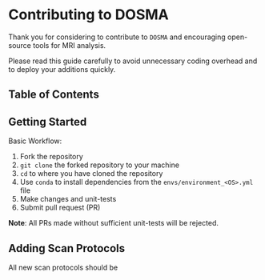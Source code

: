 # Contributing to DOSMA

Thank you for considering to contribute to `DOSMA` and encouraging open-source tools for MRI analysis.

Please read this guide carefully to avoid unnecessary coding overhead and to deploy your additions quickly.

## Table of Contents

## Getting Started
Basic Workflow:
1. Fork the repository
2. `git clone` the forked repository to your machine
3. `cd` to where you have cloned the repository
4. Use `conda` to install dependencies from the `envs/environment_<OS>.yml` file
5. Make changes and unit-tests
6. Submit pull request (PR)

**Note**: All PRs made without sufficient unit-tests will be rejected.

## Adding Scan Protocols
All new scan protocols should be
